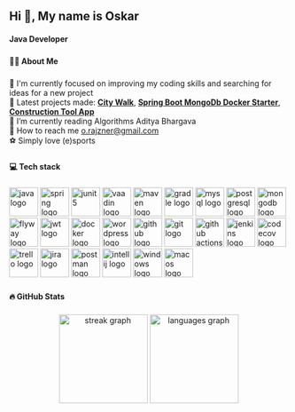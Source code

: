 <h2 align="left">Hi 👋, My name is Oskar</h1>
<h4 align="left">Java Developer</h3>

###

#### 👩‍💻  About Me

###

🔭 I'm currently focused on improving my coding skills and searching for ideas for a new project<br>
📣 Latest projects made: 
[**City Walk**](https://github.com/viepovsky/City-Weather-App),
[**Spring Boot MongoDb Docker Starter**](https://github.com/viepovsky/sample-starter-springboot-mongodb-api-docker-compose),
[**Construction Tool App**](https://github.com/viepovsky/construction-tool-app)<br>
🌱 I’m currently reading Algorithms Aditya Bhargava<br>
📧 How to reach me o.rajzner@gmail.com<br>
⚽ Simply love (e)sports

###


#### 💻 Tech stack

###

<div align="left">
  <img src="https://cdn.jsdelivr.net/gh/devicons/devicon/icons/java/java-original.svg" height="52" width="52" alt="java logo" title="Java"  />
  <img src="https://cdn.jsdelivr.net/gh/devicons/devicon/icons/spring/spring-original.svg" height="52" width="52" alt="spring logo"  title="Spring"  />
  <img src="https://junit.org/junit5/assets/img/junit5-logo.png" height="52" width="52" alt="junit5"  title="JUnit5"  />
  <img src="https://avatars.githubusercontent.com/u/1171922?v=4" height="52" width="52" alt="vaadin logo"  title="Vaadin"  />
  <img src="https://www.svgrepo.com/show/373829/maven.svg" height="52" width="52" alt="maven logo"  title="Maven"  />
  <img src="https://gradle.org/images/gradle-knowledge-graph-logo.png?20170228" height="52" width="52" alt="gradle logo"  title="Gradle"  />
  <img src="https://cdn.jsdelivr.net/gh/devicons/devicon/icons/mysql/mysql-original.svg" height="52" width="52" alt="mysql logo"  title="MySQL"  />
  <img src="https://cdn.icon-icons.com/icons2/2415/PNG/512/postgresql_plain_wordmark_logo_icon_146390.png" height="52" width="52" alt="postgresql logo"  title="PostgreSQL"  />
  <img src="https://static-00.iconduck.com/assets.00/mongodb-icon-512x512-mhzq0108.png" height="52" width="52" alt="mongodb logo"  title="MongoDB"  />
  <img src="https://flywaydb.org/wp-content/uploads/2020/12/cropped-favicon.png" height="52" width="52" alt="flyway logo"  title="Flyway"  />
  <img src="https://img.icons8.com/color/512/java-web-token.png" height="52" width="52" alt="jwt logo"  title="JWT"  />
  <img src="https://www.docker.com/wp-content/uploads/2022/03/vertical-logo-monochromatic.png" height="52" width="52" alt="docker logo"  title="Docker"  />
  <img src="https://cdn.jsdelivr.net/gh/devicons/devicon/icons/wordpress/wordpress-original.svg" height="52" width="52" alt="wordpress logo"  title="WordPress"  />
  <img src="https://cdn.jsdelivr.net/gh/devicons/devicon/icons/github/github-original.svg" height="52" width="52" alt="github logo"  title="GitHub"  />
  <img src="https://cdn.jsdelivr.net/gh/devicons/devicon/icons/git/git-original.svg" height="52" width="52" alt="git logo"  title="Git"  />
  <img src="https://avatars.githubusercontent.com/u/44036562?s=280&v=4" height="52" width="52" alt="github actions logo"  title="Github actions"  />
  <img src="https://cdn.icon-icons.com/icons2/2107/PNG/512/file_type_jenkins_icon_130515.png" height="52" width="52" alt="jenkins logo"  title="Jenkins"  />
  <img src="https://avatars.githubusercontent.com/u/8226205?s=280&v=4" height="52" width="52" alt="codecov logo"  title="Codecov"  />
  <img src="https://cdn.jsdelivr.net/gh/devicons/devicon/icons/trello/trello-plain.svg" height="52" width="52" alt="trello logo"  title="Trello"  />
  <img src="https://cdn.jsdelivr.net/gh/devicons/devicon/icons/jira/jira-original.svg" height="52" width="52" alt="jira logo"  title="Jira"  />
  <img src="https://www.svgrepo.com/show/354202/postman-icon.svg" height="52" width="52" alt="postman logo"  title="Postman"  />
  <img src="https://upload.wikimedia.org/wikipedia/commons/thumb/9/9c/IntelliJ_IDEA_Icon.svg/2048px-IntelliJ_IDEA_Icon.svg.png" height="52" width="52" alt="intellij logo"  title="IntelliJ IDEA"  />
  <img src="https://cdn.jsdelivr.net/gh/devicons/devicon/icons/windows8/windows8-original.svg" height="52" width="52" alt="windows logo"  title="Windows"  />
  <img src="https://cdn-icons-png.flaticon.com/512/2/2235.png" height="52" width="52" alt="macos logo"  title="MacOS"  />
</div>

###

#### 🔥 GitHub Stats

###

<div align="center">
  <img src="https://streak-stats.demolab.com?user=viepovsky&theme=dracula&hide_border=true" height="160" alt="streak graph"  />
  <img src="https://github-readme-stats-sigma-five.vercel.app/api/top-langs/?username=viepovsky&theme=dracula&hide_border=true&include_all_commits=false&count_private=false&layout=compact" height="160" alt="languages graph"  />
</div>
